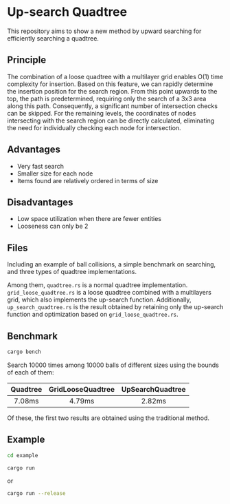 # Up-search Quadtree

This repository aims to show a new method by upward searching for efficiently searching a quadtree.

## Principle

The combination of a loose quadtree with a multilayer grid enables O(1) time complexity for insertion. Based on this feature, we can rapidly determine the insertion position for the search region. From this point upwards to the top, the path is predetermined, requiring only the search of a 3x3 area along this path. Consequently, a significant number of intersection checks can be skipped. For the remaining levels, the coordinates of nodes intersecting with the search region can be directly calculated, eliminating the need for individually checking each node for intersection.

## Advantages
- Very fast search
- Smaller size for each node
- Items found are relatively ordered in terms of size

## Disadvantages
- Low space utilization when there are fewer entities
- Looseness can only be 2

## Files

Including an example of ball collisions, a simple benchmark on searching, and three types of quadtree  implementations.

Among them, `quadtree.rs` is a normal quadtree implementation. `grid_loose_quadtree.rs` is a loose quadtree combined with a multilayers grid, which also implements the up-search function. Additionally, `up_search_quadtree.rs` is the result obtained by retaining only the up-search function and optimization based on `grid_loose_quadtree.rs`. 

## Benchmark

```bash
cargo bench
```

Search 10000 times among 10000 balls of different sizes using the bounds of each of them:

| Quadtree| GridLooseQuadtree | UpSearchQuadtree |
|:-------:|:-----------------:|:----------------:|
| 7.08ms  | 4.79ms            | 2.82ms           |

Of these, the first two results are obtained using the traditional method.

## Example

```bash
cd example
```

```bash
cargo run
```
or
```bash
cargo run --release
```